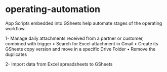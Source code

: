 # operating-automation

App Scripts embedded into GSheets help automate stages of the operating workflow.

1- Manage daily attachments received from a partner or customer, combined with trigger
• Search for Excel attachment in Gmail
• Create its GSheets copy version and move in a specific Drive Folder
• Remove the duplicates

2- Import data from Excel spreadsheets to GSheets

